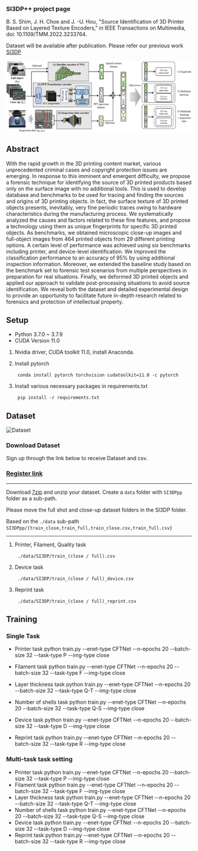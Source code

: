 ### SI3DP++ project page

B. S. Shim, J. H. Choe and J. -U. Hou, "Source Identification of 3D Printer Based on Layered Texture Encoders," in IEEE Transactions on Multimedia, doi: 10.1109/TMM.2022.3233764.


Dataset will be available after publication.
Please refer our previous work [SI3DP](https://github.com/juhou/SI3DP)


![SI3DP](./figures/figure_overall.PNG)


## Abstract

With the rapid growth in the 3D printing content market, various unprecedented criminal cases and copyright protection issues are emerging. In response to this imminent and emergent difficulty, we propose a forensic technique for identifying the source of 3D printed products based only on the surface image with no additional tools. This is used to develop database and benchmarks to be used for tracing and finding the sources and origins of 3D printing objects. In fact, the surface texture of 3D printed objects presents, inevitably, very fine periodic traces owing to hardware characteristics during the manufacturing process. We systematically analyzed the causes and factors related to these fine features, and propose a technology using them as unique fingerprints for specific 3D printed objects. As benchmarks, we obtained microscopic close-up images and full-object images from 464 printed objects from 29 different printing options. A certain level of performance was achieved using six benchmarks including printer, and device-level identification. We improved the classification performance to an accuracy of 95\% by using additional inspection information. Moreover, we extended the baseline study based on the benchmark set to forensic test scenarios from multiple perspectives in preparation for real situations. Finally, we deformed 3D printed objects and applied our approach to validate post-processing situations to avoid source identification. We reveal both the dataset and detailed experimental design to provide an opportunity to facilitate future in-depth research related to forensics and protection of intellectual property. 


## Setup

- Python 3.7.0 ~ 3.7.9
- CUDA Version 11.0

1. Nvidia driver, CUDA toolkit 11.0, install Anaconda.

2. Install pytorch 
        
        conda install pytorch torchvision cudatoolkit=11.0 -c pytorch

3. Install various necessary packages in requirements.txt

        pip install -r requirements.txt

## Dataset

![Dataset](./figures/SI3DP++_dataset.png)
### Download Dataset

Sign up through the link below to receive Dataset and csv.

### [Register link](https://forms.gle/링크첨부)

----

Download [7zip](https://www.7-zip.org) and unzip your dataset. Create a `data` folder with `SI3DPpp` folder as a sub-path.

Please move the full shot and close-up dataset folders in the SI3DP folder.

Based on the `./data` sub-path `SI3DPpp/{train_close,train_full,train_close.csv,train_full.csv}`

------

1. Printer, Filament, Quality task 

        ./data/SI3DP/train_(close / full).csv

2. Device task
        
        ./data/SI3DP/train_(close / full)_device.csv

3. Reprint task

        ./data/SI3DP/train_(close / full)_reprint.csv
        
## Training

### Single Task <Closed up setting>
- Printer task
        python train.py --enet-type CFTNet --n-epochs 20 --batch-size 32 --task-type P --img-type close
        
- Filament task
        python train.py --enet-type CFTNet --n-epochs 20 --batch-size 32 --task-type F --img-type close
        
- Layer thickness task
        python train.py --enet-type CFTNet --n-epochs 20 --batch-size 32 --task-type Q-T --img-type close
        
- Number of shells task
        python train.py --enet-type CFTNet --n-epochs 20 --batch-size 32 --task-type Q-S --img-type close
        
- Device task 
        python train.py --enet-type CFTNet --n-epochs 20 --batch-size 32 --task-type D --img-type close

- Reprint task
        python train.py --enet-type CFTNet --n-epochs 20 --batch-size 32 --task-type R --img-type close

 ### Multi-task task setting
- Printer task
        python train.py --enet-type CFTNet --n-epochs 20 --batch-size 32 --task-type P --img-type close
- Filament task
        python train.py --enet-type CFTNet --n-epochs 20 --batch-size 32 --task-type F --img-type close
- Layer thickness task
        python train.py --enet-type CFTNet --n-epochs 20 --batch-size 32 --task-type Q-T --img-type close
- Number of shells task
        python train.py --enet-type CFTNet --n-epochs 20 --batch-size 32 --task-type Q-S --img-type close
- Device task 
        python train.py --enet-type CFTNet --n-epochs 20 --batch-size 32 --task-type D --img-type close
- Reprint task
        python train.py --enet-type CFTNet --n-epochs 20 --batch-size 32 --task-type R --img-type close
     

